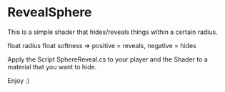 # RevealSphere
This is a simple shader that hides/reveals things within a certain radius. 

float radius 
float softness => positive = reveals, negative = hides

Apply the Script SphereReveal.cs to your player and the Shader to a material that you want to hide.

Enjoy :)
